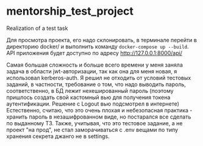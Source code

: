 # mentorship_test_project
Realization of a test task 

Для просмотра проекта, его надо склонировать, в терминале перейти в директорию docker/ и выполнить команду 
```docker-compose up --build```.
API приложения будет доступно по адресу http://127.0.0.1:8000/api/

Самая большая сложность и больше всего времени у меня заняла задача в области jwt-авторизации, так как она для меня новая, я использовал kerberos-auth. 
Я решил не отходить от условий тестовых заданий, в частности, требование о том, что надо выводить пароль, соответственно, в БД лежит нехешированный пароль (поэтому пришлось создать свой кастомный вью для получения токена аутентификации. Решение с Logout вью подсмотрел в интернете)
Естественно, считаю, что это очень плохая и небезопасная практика - хранить пароль в незашифрованном виде, но постарался все сделать по выданному ТЗ.
Также, учитывая, что это тестовое задание, а не проект "на прод", не стал заморачиваться с .env вещами по типу хранения секрета джанго не в settings.
